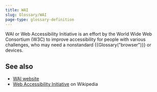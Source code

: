 ```yaml
---
title: WAI
slug: Glossary/WAI
page-type: glossary-definition
---
```


WAI or Web Accessibility Initiative is an effort by the World Wide Web Consortium (W3C) to improve accessibility for people with various challenges, who may need a nonstandard {{Glossary("browser")}} or devices.

## See also

- [WAI website](https://www.w3.org/WAI/)
- [Web Accessibility Initiative](https://en.wikipedia.org/wiki/Web_Accessibility_Initiative) on Wikipedia
